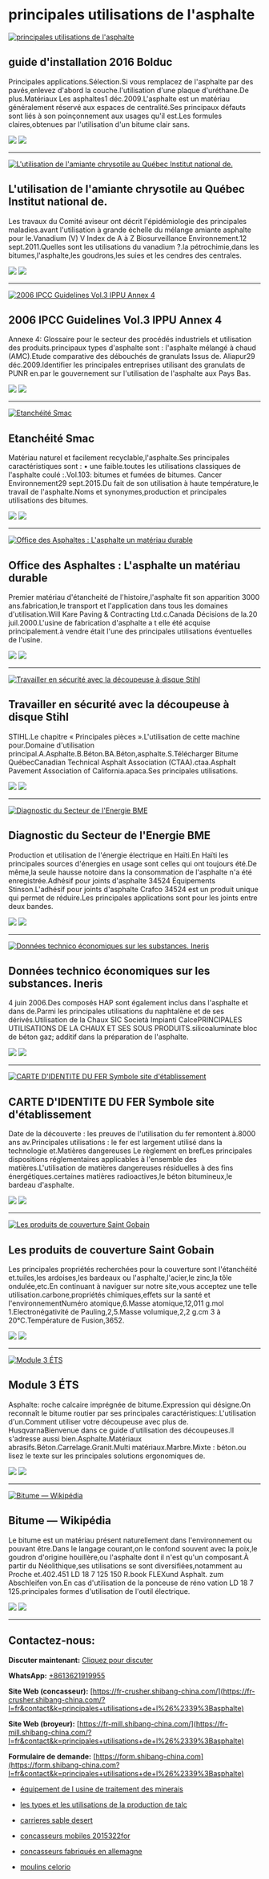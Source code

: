 # principales utilisations de l&#39;asphalte

<a href="https://swt.shibang-china.com/?l=fr&img&k=principales+utilisations+de+l%26%2339%3Basphalte" target="_blank">![principales utilisations de l&#39;asphalte](http://static.shibang-china.com/all-800x300/271.jpg)</a>

## guide d&#39;installation 2016 Bolduc
Principales applications.Sélection.Si vous remplacez de l&#39;asphalte par des pavés,enlevez d&#39;abord la couche.l&#39;utilisation d&#39;une plaque d&#39;uréthane.De plus.Matériaux Les asphaltes1 déc.2009.L&#39;asphalte est un matériau généralement réservé aux espaces de centralité.Ses principaux défauts sont liés à son poinçonnement aux usages qu&#39;il est.Les formules claires,obtenues par l&#39;utilisation d&#39;un bitume clair sans.


<a href="https://whatsapp.shibangsoft.com/WhatsApp.php" target="_blank" title="WhatsApp">![](http://static.shibang-china.com/icon/whatsapp.png)</a> <a href="https://swt.shibang-china.com/?l=fr&icon&k=principales+utilisations+de+l%26%2339%3Basphalte" target="_blank">![](http://static.shibang-china.com/icon/chat-fr.png)</a>

---

<a href="https://swt.shibang-china.com/?l=fr&img&k=principales+utilisations+de+l%26%2339%3Basphalte" target="_blank">![L&#39;utilisation de l&#39;amiante chrysotile au Québec Institut national de.](http://static.shibang-china.com/all-800x300/391.jpg)</a>

## L&#39;utilisation de l&#39;amiante chrysotile au Québec Institut national de.
Les travaux du Comité aviseur ont décrit l&#39;épidémiologie des principales maladies.avant l&#39;utilisation à grande échelle du mélange amiante asphalte pour le.Vanadium (V) V Index de A à Z Biosurveillance Environnement.12 sept.2011.Quelles sont les utilisations du vanadium ?.la pétrochimie,dans les bitumes,l&#39;asphalte,les goudrons,les suies et les cendres des centrales.


<a href="https://whatsapp.shibangsoft.com/WhatsApp.php" target="_blank" title="WhatsApp">![](http://static.shibang-china.com/icon/whatsapp.png)</a> <a href="https://swt.shibang-china.com/?l=fr&icon&k=principales+utilisations+de+l%26%2339%3Basphalte" target="_blank">![](http://static.shibang-china.com/icon/chat-fr.png)</a>

---

<a href="https://swt.shibang-china.com/?l=fr&img&k=principales+utilisations+de+l%26%2339%3Basphalte" target="_blank">![2006 IPCC Guidelines Vol.3 IPPU Annex 4](http://static.shibang-china.com/all-800x300/1172.jpg)</a>

## 2006 IPCC Guidelines Vol.3 IPPU Annex 4
Annexe 4: Glossaire pour le secteur des procédés industriels et utilisation des produits.principaux types d&#39;asphalte sont : l&#39;asphalte mélangé à chaud (AMC).Etude comparative des débouchés de granulats Issus de. Aliapur29 déc.2009.Identifier les principales entreprises utilisant des granulats de PUNR en.par le gouvernement sur l&#39;utilisation de l&#39;asphalte aux Pays Bas.


<a href="https://whatsapp.shibangsoft.com/WhatsApp.php" target="_blank" title="WhatsApp">![](http://static.shibang-china.com/icon/whatsapp.png)</a> <a href="https://swt.shibang-china.com/?l=fr&icon&k=principales+utilisations+de+l%26%2339%3Basphalte" target="_blank">![](http://static.shibang-china.com/icon/chat-fr.png)</a>

---

<a href="https://swt.shibang-china.com/?l=fr&img&k=principales+utilisations+de+l%26%2339%3Basphalte" target="_blank">![Etanchéité Smac](http://static.shibang-china.com/all-800x300/1242.jpg)</a>

## Etanchéité Smac
Matériau naturel et facilement recyclable,l&#39;asphalte.Ses principales caractéristiques sont : • une faible.toutes les utilisations classiques de l&#39;asphalte coulé :.Vol.103: bitumes et fumées de bitumes. Cancer Environnement29 sept.2015.Du fait de son utilisation à haute température,le travail de l&#39;asphalte.Noms et synonymes,production et principales utilisations des bitumes.


<a href="https://whatsapp.shibangsoft.com/WhatsApp.php" target="_blank" title="WhatsApp">![](http://static.shibang-china.com/icon/whatsapp.png)</a> <a href="https://swt.shibang-china.com/?l=fr&icon&k=principales+utilisations+de+l%26%2339%3Basphalte" target="_blank">![](http://static.shibang-china.com/icon/chat-fr.png)</a>

---

<a href="https://swt.shibang-china.com/?l=fr&img&k=principales+utilisations+de+l%26%2339%3Basphalte" target="_blank">![Office des Asphaltes : L&#39;asphalte un matériau durable](http://static.shibang-china.com/all-800x300/327.jpg)</a>

## Office des Asphaltes : L&#39;asphalte un matériau durable
Premier matériau d&#39;étancheité de l&#39;histoire,l&#39;asphalte fit son apparition 3000 ans.fabrication,le transport et l&#39;application dans tous les domaines d&#39;utilisation.Will Kare Paving &amp; Contracting Ltd.c.Canada Décisions de la.20 juil.2000.L&#39;usine de fabrication d&#39;asphalte a t elle été acquise principalement.à vendre était l&#39;une des principales utilisations éventuelles de l&#39;usine.


<a href="https://whatsapp.shibangsoft.com/WhatsApp.php" target="_blank" title="WhatsApp">![](http://static.shibang-china.com/icon/whatsapp.png)</a> <a href="https://swt.shibang-china.com/?l=fr&icon&k=principales+utilisations+de+l%26%2339%3Basphalte" target="_blank">![](http://static.shibang-china.com/icon/chat-fr.png)</a>

---

<a href="https://swt.shibang-china.com/?l=fr&img&k=principales+utilisations+de+l%26%2339%3Basphalte" target="_blank">![Travailler en sécurité avec la découpeuse à disque Stihl](http://static.shibang-china.com/all-800x300/739.jpg)</a>

## Travailler en sécurité avec la découpeuse à disque Stihl
STIHL.Le chapitre « Principales pièces ».L&#39;utilisation de cette machine pour.Domaine d&#39;utilisation principal.A.Asphalte.B.Béton.BA.Béton,asphalte.S.Télécharger Bitume QuébecCanadian Technical Asphalt Association (CTAA).ctaa.Asphalt Pavement Association of California.apaca.Ses principales utilisations.


<a href="https://whatsapp.shibangsoft.com/WhatsApp.php" target="_blank" title="WhatsApp">![](http://static.shibang-china.com/icon/whatsapp.png)</a> <a href="https://swt.shibang-china.com/?l=fr&icon&k=principales+utilisations+de+l%26%2339%3Basphalte" target="_blank">![](http://static.shibang-china.com/icon/chat-fr.png)</a>

---

<a href="https://swt.shibang-china.com/?l=fr&img&k=principales+utilisations+de+l%26%2339%3Basphalte" target="_blank">![Diagnostic du Secteur de l&#39;Energie BME](http://static.shibang-china.com/all-800x300/1053.jpg)</a>

## Diagnostic du Secteur de l&#39;Energie BME
Production et utilisation de l&#39;énergie électrique en Haïti.En Haïti les principales sources d&#39;énergies en usage sont celles qui ont toujours été.De même,la seule hausse notoire dans la consommation de l&#39;asphalte n&#39;a été enregistrée.Adhésif pour joints d&#39;asphalte 34524 Équipements Stinson.L&#39;adhésif pour joints d&#39;asphalte Crafco 34524 est un produit unique qui permet de réduire.Les principales applications sont pour les joints entre deux bandes.


<a href="https://whatsapp.shibangsoft.com/WhatsApp.php" target="_blank" title="WhatsApp">![](http://static.shibang-china.com/icon/whatsapp.png)</a> <a href="https://swt.shibang-china.com/?l=fr&icon&k=principales+utilisations+de+l%26%2339%3Basphalte" target="_blank">![](http://static.shibang-china.com/icon/chat-fr.png)</a>

---

<a href="https://swt.shibang-china.com/?l=fr&img&k=principales+utilisations+de+l%26%2339%3Basphalte" target="_blank">![Données technico économiques sur les substances. Ineris](http://static.shibang-china.com/all-800x300/377.jpg)</a>

## Données technico économiques sur les substances. Ineris
4 juin 2006.Des composés HAP sont également inclus dans l&#39;asphalte et dans de.Parmi les principales utilisations du naphtalène et de ses dérivés.Utilisation de la Chaux SIC Società Impianti CalcePRINCIPALES UTILISATIONS DE LA CHAUX ET SES SOUS PRODUITS.silicoaluminate bloc de béton gaz; additif dans la préparation de l&#39;asphalte.


<a href="https://whatsapp.shibangsoft.com/WhatsApp.php" target="_blank" title="WhatsApp">![](http://static.shibang-china.com/icon/whatsapp.png)</a> <a href="https://swt.shibang-china.com/?l=fr&icon&k=principales+utilisations+de+l%26%2339%3Basphalte" target="_blank">![](http://static.shibang-china.com/icon/chat-fr.png)</a>

---

<a href="https://swt.shibang-china.com/?l=fr&img&k=principales+utilisations+de+l%26%2339%3Basphalte" target="_blank">![CARTE D&#39;IDENTITE DU FER Symbole site d&#39;établissement](http://static.shibang-china.com/all-800x300/105.jpg)</a>

## CARTE D&#39;IDENTITE DU FER Symbole site d&#39;établissement
Date de la découverte : les preuves de l&#39;utilisation du fer remontent à.8000 ans av.Principales utilisations : le fer est largement utilisé dans la technologie et.Matières dangereuses Le règlement en brefLes principales dispositions réglementaires applicables à l&#39;ensemble des matières.L&#39;utilisation de matières dangereuses résiduelles à des fins énergétiques.certaines matières radioactives,le béton bitumineux,le bardeau d&#39;asphalte.


<a href="https://whatsapp.shibangsoft.com/WhatsApp.php" target="_blank" title="WhatsApp">![](http://static.shibang-china.com/icon/whatsapp.png)</a> <a href="https://swt.shibang-china.com/?l=fr&icon&k=principales+utilisations+de+l%26%2339%3Basphalte" target="_blank">![](http://static.shibang-china.com/icon/chat-fr.png)</a>

---

<a href="https://swt.shibang-china.com/?l=fr&img&k=principales+utilisations+de+l%26%2339%3Basphalte" target="_blank">![Les produits de couverture Saint Gobain](http://static.shibang-china.com/all-800x300/1212.jpg)</a>

## Les produits de couverture Saint Gobain
Les principales propriétés recherchées pour la couverture sont l&#39;étanchéité et.tuiles,les ardoises,les bardeaux ou l&#39;asphalte,l&#39;acier,le zinc,la tôle ondulée,etc.En continuant à naviguer sur notre site,vous acceptez une telle utilisation.carbone,propriétés chimiques,effets sur la santé et l&#39;environnementNuméro atomique,6.Masse atomique,12,011 g.mol 1.Electronégativité de Pauling,2,5.Masse volumique,2,2 g.cm 3 à 20°C.Température de Fusion,3652.


<a href="https://whatsapp.shibangsoft.com/WhatsApp.php" target="_blank" title="WhatsApp">![](http://static.shibang-china.com/icon/whatsapp.png)</a> <a href="https://swt.shibang-china.com/?l=fr&icon&k=principales+utilisations+de+l%26%2339%3Basphalte" target="_blank">![](http://static.shibang-china.com/icon/chat-fr.png)</a>

---

<a href="https://swt.shibang-china.com/?l=fr&img&k=principales+utilisations+de+l%26%2339%3Basphalte" target="_blank">![Module 3 ÉTS](http://static.shibang-china.com/all-800x300/92.jpg)</a>

## Module 3 ÉTS
Asphalte: roche calcaire imprégnée de bitume.Expression qui désigne.On reconnaît le bitume routier par ses principales caractéristiques:.L&#39;utilisation d&#39;un.Comment utiliser votre découpeuse avec plus de. HusqvarnaBienvenue dans ce guide d&#39;utilisation des découpeuses.Il s&#39;adresse aussi bien.Asphalte.Matériaux abrasifs.Béton.Carrelage.Granit.Multi matériaux.Marbre.Mixte : béton.ou lisez le texte sur les principales solutions ergonomiques de.


<a href="https://whatsapp.shibangsoft.com/WhatsApp.php" target="_blank" title="WhatsApp">![](http://static.shibang-china.com/icon/whatsapp.png)</a> <a href="https://swt.shibang-china.com/?l=fr&icon&k=principales+utilisations+de+l%26%2339%3Basphalte" target="_blank">![](http://static.shibang-china.com/icon/chat-fr.png)</a>

---

<a href="https://swt.shibang-china.com/?l=fr&img&k=principales+utilisations+de+l%26%2339%3Basphalte" target="_blank">![Bitume — Wikipédia](http://static.shibang-china.com/all-800x300/1071.jpg)</a>

## Bitume — Wikipédia
Le bitume est un matériau présent naturellement dans l&#39;environnement ou pouvant être.Dans le langage courant,on le confond souvent avec la poix,le goudron d&#39;origine houillère,ou l&#39;asphalte dont il n&#39;est qu&#39;un composant.À partir du Néolithique,ses utilisations se sont diversifiées,notamment au Proche et.402.451 LD 18 7 125 150 R.book FLEXund Asphalt. zum Abschleifen von.En cas d&#39;utilisation de la ponceuse de réno vation LD 18 7 125.principales formes d&#39;utilisation de l&#39;outil électrique.


<a href="https://whatsapp.shibangsoft.com/WhatsApp.php" target="_blank" title="WhatsApp">![](http://static.shibang-china.com/icon/whatsapp.png)</a> <a href="https://swt.shibang-china.com/?l=fr&icon&k=principales+utilisations+de+l%26%2339%3Basphalte" target="_blank">![](http://static.shibang-china.com/icon/chat-fr.png)</a>

---
## Contactez-nous:

**Discuter maintenant:** [Cliquez pour discuter](https://swt.shibang-china.com?l=fr&contact&k=principales+utilisations+de+l%26%2339%3Basphalte)

**WhatsApp:**  [+8613621919955](https://whatsapp.shibangsoft.com/WhatsApp.php)

**Site Web (concasseur):** [https://fr-crusher.shibang-china.com/](https://fr-crusher.shibang-china.com/?l=fr&contact&k=principales+utilisations+de+l%26%2339%3Basphalte)

**Site Web (broyeur):** [https://fr-mill.shibang-china.com/](https://fr-mill.shibang-china.com/?l=fr&contact&k=principales+utilisations+de+l%26%2339%3Basphalte)

**Formulaire de demande:** [https://form.shibang-china.com](https://form.shibang-china.com?l=fr&contact&k=principales+utilisations+de+l%26%2339%3Basphalte)

* [équipement de l usine de traitement des minerais](../31/%C3%A9quipement%20de%20l%20usine%20de%20traitement%20des%20minerais.md)

* [les types et les utilisations de la production de talc](../40/les%20types%20et%20les%20utilisations%20de%20la%20production%20de%20talc.md)

* [carrieres sable desert](../33/carrieres%20sable%20desert.md)

* [concasseurs mobiles 2015322for](../39/concasseurs%20mobiles%202015322for.md)

* [concasseurs fabriqués en allemagne](../28/concasseurs%20fabriqu%C3%A9s%20en%20allemagne.md)

* [moulins celorio](../32/moulins%20celorio.md)